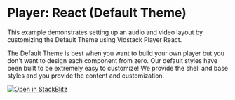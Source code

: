 # Player: React (Default Theme)

This example demonstrates setting up an audio and video layout by customizing the Default Theme
using Vidstack Player React.

The Default Theme is best when you want to build your own player but you don't want to
design each component from zero. Our default styles have been built to be extremely easy to
customize! We provide the shell and base styles and you provide the content and customization.

[![Open in StackBlitz](https://developer.stackblitz.com/img/open_in_stackblitz.svg)][stackblitz-demo]

[stackblitz-demo]: https://stackblitz.com/fork/github/vidstack/examples/tree/main/player/react/default-theme?title=Vidstack%20Player%20-%20React%20%28Default%20Theme%29&file=src/main.ts&showSidebar=1
